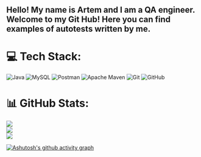 <h2>Hello! My name is Artem and I am a QA engineer. Welcome to my Git Hub! 
Here you can find examples of autotests written by me.</h2>

# 💻 Tech Stack:
![Java](https://img.shields.io/badge/java-%23ED8B00.svg?style=for-the-badge&logo=openjdk&logoColor=white) ![MySQL](https://img.shields.io/badge/mysql-4479A1.svg?style=for-the-badge&logo=mysql&logoColor=white) ![Postman](https://img.shields.io/badge/Postman-FF6C37?style=for-the-badge&logo=postman&logoColor=white) ![Apache Maven](https://img.shields.io/badge/Apache%20Maven-C71A36?style=for-the-badge&logo=Apache%20Maven&logoColor=white) ![Git](https://img.shields.io/badge/git-%23F05033.svg?style=for-the-badge&logo=git&logoColor=white) ![GitHub](https://img.shields.io/badge/github-%23121011.svg?style=for-the-badge&logo=github&logoColor=white)
# 📊 GitHub Stats:
![](https://github-readme-stats.vercel.app/api?username=dyx182&theme=dark&hide_border=false&include_all_commits=false&count_private=false)<br/>
![](https://github-readme-streak-stats.herokuapp.com/?user=dyx182&theme=dark&hide_border=false)<br/>
![](https://github-readme-stats.vercel.app/api/top-langs/?username=dyx182&theme=dark&hide_border=false&include_all_commits=false&count_private=false&layout=compact)

[![Ashutosh's github activity graph](https://activity-graph.herokuapp.com/graph?username=dyx182)](https://github.com/ashutosh00710/github-readme-activity-graph)
